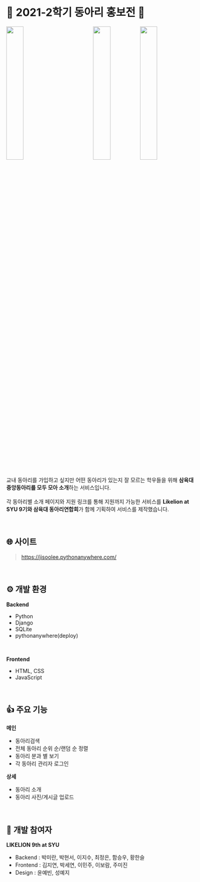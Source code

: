# 🎊 2021-2학기 동아리 홍보전 🦁
<img src="https://user-images.githubusercontent.com/63850508/200763096-8b507101-82db-4727-9ad1-fa7247996b54.jpg" width="30%" align="left"/>
<img src="https://user-images.githubusercontent.com/63850508/200764192-53faeedc-fd0b-4fd8-9237-005dc1d2d250.jpg" width="30%" align="right"/>
<p align="center"><img src="https://user-images.githubusercontent.com/63850508/200763743-0ac11804-8586-4ba8-85e0-82a32f959700.jpg" width="30%"/></p>

교내 동아리를 가입하고 싶지만 어떤 동아리가 있는지 잘 모르는 학우들을 위해 **삼육대 중앙동아리를 모두 모아 소개**하는 서비스입니다.
<br>
<br>
각 동아리별 소개 페이지와 지원 링크를 통해 지원까지 가능한 서비스를 **Likelion at SYU 9기와 삼육대 동아리연합회**가 함께 기획하여 서비스를 제작했습니다.

<br>

## :globe_with_meridians: 사이트
> https://jisoolee.pythonanywhere.com/

<br>

## ⚙️ 개발 환경
**Backend**
- Python
- Django
- SQLite
- pythonanywhere(deploy)
<br>

**Frontend**
- HTML, CSS
- JavaScript

<br>

## 👍 주요 기능
**메인**
- 동아리검색
- 전체 동아리 순위 순/랜덤 순 정렬
- 동아리 분과 별 보기
- 각 동아리 관리자 로그인<br>

**상세**
- 동아리 소개
- 동아리 사진/게시글 업로드 

<br>

## 🦁 개발 참여자
**LIKELION 9th at SYU**<br>
- Backend : 박미란, 박현서, 이지수, 최정은, 함승우, 황한슬<br>
- Frontend : 김지연, 박세연, 이민주, 이보람, 주미진<br>
- Design : 윤예빈, 성예지